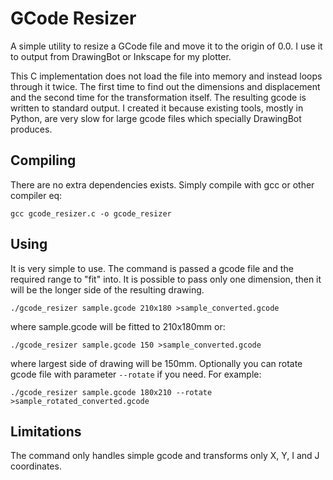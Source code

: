 # GCode Resizer

A simple utility to resize a GCode file and move it to the origin of 0.0. I use it to output from DrawingBot or Inkscape for my plotter. 

This C implementation does not load the file into memory and instead loops through it twice. The first time to find out the dimensions and displacement and the second time for the transformation itself. The resulting gcode is written to standard output. I created it because existing tools, mostly in Python, are very slow for large gcode files which specially DrawingBot produces.

## Compiling

There are no extra dependencies exists. Simply compile with gcc or other compiler eq:

```
gcc gcode_resizer.c -o gcode_resizer
```

## Using

It is very simple to use. The command is passed a gcode file and the required range to "fit" into. It is possible to pass only one dimension, then it will be the longer side of the resulting drawing.

```
./gcode_resizer sample.gcode 210x180 >sample_converted.gcode
```
where sample.gcode will be fitted to 210x180mm or:
```
./gcode_resizer sample.gcode 150 >sample_converted.gcode
```
where largest side of drawing will be 150mm. Optionally you can rotate gcode file with parameter `--rotate` if you need. For example:
```
./gcode_resizer sample.gcode 180x210 --rotate >sample_rotated_converted.gcode
```

## Limitations

The command only handles simple gcode and transforms only X, Y, I and J coordinates.

